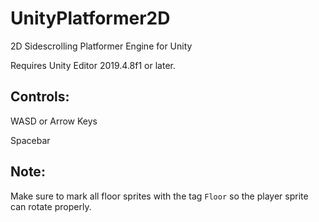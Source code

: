# UnityPlatformer2D
2D Sidescrolling Platformer Engine for Unity

Requires Unity Editor 2019.4.8f1 or later.

Controls:
---------
WASD or Arrow Keys

Spacebar

Note:
-----
Make sure to mark all floor sprites with the tag `Floor` so the player sprite can rotate properly.
